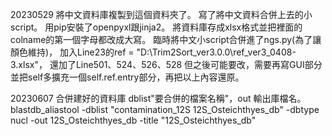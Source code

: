 20230529
將中文資料庫複製到這個資料夾了。
寫了將中文資料合併上去的小script。
用pip安裝了openpyxl跟jinja2。
將資料庫存成xlsx格式並把裡面的colname的第一個字母都改成大寫。
臨時將中文小script合併進了ngs.py(為了讓顏色維持)，
加入Line23的ref = "D:\\Trim2Sort_ver3.0.0\\ref_ver3_0408-3.xlsx"，
還加了Line501、524、526、528
但之後可能要改，需要再寫GUI部分並把self多擴充一個self.ref.entry部分，再把以上內容還原。

20230607
合併建好的資料庫
dblist"要合併的檔案名稱"，out 輸出庫檔名。
blastdb_aliastool -dblist "contamination_12S 12S_Osteichthyes_db" -dbtype nucl -out 12S_Osteichthyes_db -title "12S_Osteichthyes_db"
